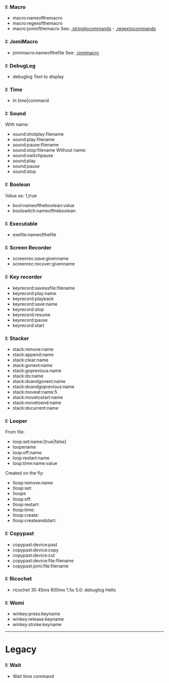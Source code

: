 
### I: Macro
- macro:nameofthemacro
- macro:regexofthemacro
- macro:jomiofthemacro
See: [.stringtocommands](.stringtocommands) - [.regextocommands](.regextocommands)

### I: JomiMacro
- jomimacro:nameofthefile
See: [.jomimacro](.jomimacro)

### I: DebugLog
- debuglog Text to display

### I: Time 
- In time|command

### I: Sound
With name:
- sound:shotplay:filename
- sound:play:filename
- sound:pause:filename
- sound:stop:filename
Without name:
- sound:switchpause
- sound:play
- sound:pause
- sound:stop

### I: Boolean
Value as: 1,true
- bool:nameoftheboolean:value
- boolswitch:nameoftheboolean

### I: Executable
- exefile:nameofthefile

### I: Screen Recorder

- screenrec:save:givenname
- screenrec:recover:givenname

### I: Key recorder

- keyrecord:saveasfile:filename
- keyrecord:play:name  
- keyrecord:playback
- keyrecord:save:name
- keyrecord:stop
- keyrecord:resume
- keyrecord:pause
- keyrecord:start

### I: Stacker

- stack:remove:name
- stack:append:name
- stack:clear:name
- stack:gonext:name
- stack:goprevious:name
- stack:do:name
- stack:doandgonext:name
- stack:doandgoprevious:name
- stack:moveat:name:5        
- stack:movetostart:name
- stack:movetoend:name
- stack:docurrent:name





### I: Looper
From file:
- loop:set:name:[true|false]
- loop:on:name
- loop:off:name
- loop:restart:name
- loop:time:name:value

Created on the fly:
- tloop:remove:name
- tloop:set:
- tloop:on:
- tloop:off:
- tloop:restart:
- tloop:time:
- tloop:create:
- tloop:createandstart:

### I: Copypast
- copypast:device:past
- copypast:device:copy
- copypast:device:cut
- copypast:device:file:filename
- copypast:jomi:file:filename

### I: Ricochet
- ricochet 30 45ms 800ms 1.5s 5.0: debuglog Hello


### I: Womi
- winkey:press:keyname
- winkey:release:keyname
- winkey:stroke:keyname
---------
# Legacy
### I: Wait
- Wait time command 
